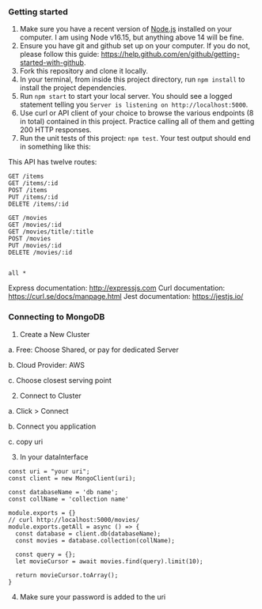
### Getting started

1. Make sure you have a recent version of [Node.js](https://nodejs.org/en/download/) installed on your computer. I am using Node v16.15, but anything above 14 will be fine.
2. Ensure you have git and github set up on your computer. If you do not, please follow this guide: https://help.github.com/en/github/getting-started-with-github.
3. Fork this repository and clone it locally. 
4. In your terminal, from inside this project directory, run `npm install` to install the project dependencies.
5. Run `npm start` to start your local server. You should see a logged statement telling you `Server is listening on http://localhost:5000`.
6. Use curl or API client of your choice to browse the various endpoints (8 in total) contained in this project. Practice calling all of them and getting 200 HTTP responses.
7. Run the unit tests of this project: `npm test`. Your test output should end in something like this:


This API has twelve routes:
```
GET /items
GET /items/:id
POST /items
PUT /items/:id
DELETE /items/:id
```
```
GET /movies
GET /movies/:id
GET /movies/title/:title
POST /movies
PUT /movies/:id
DELETE /movies/:id
```
```

all * 
```

Express documentation: http://expressjs.com
Curl documentation: https://curl.se/docs/manpage.html
Jest documentation: https://jestjs.io/



### Connecting to MongoDB


1. Create a New Cluster

a. Free: Choose Shared, or pay for dedicated Server

b. Cloud Provider: AWS

c. Choose closest serving point

2. Connect to Cluster

a. Click > Connect

b. Connect you application

c. copy uri

3. In your dataInterface 

```
const uri = "your uri";
const client = new MongoClient(uri);

const databaseName = 'db name';
const collName = 'collection name'

module.exports = {}
// curl http://localhost:5000/movies/
module.exports.getAll = async () => {
  const database = client.db(databaseName);
  const movies = database.collection(collName);
  
  const query = {};
  let movieCursor = await movies.find(query).limit(10);
  
  return movieCursor.toArray();
}
```
4. Make sure your password is added to the uri

